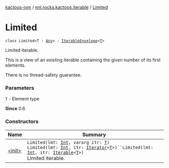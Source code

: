 [kactoos-jvm](../../index.md) / [nnl.rocks.kactoos.iterable](../index.md) / [Limited](./index.md)

# Limited

`class Limited<T : `[`Any`](https://kotlinlang.org/api/latest/jvm/stdlib/kotlin/-any/index.html)`> : `[`IterableEnvelope`](../-iterable-envelope/index.md)`<`[`T`](index.md#T)`>`

Limited iterable.

This is a view of an existing iterable containing the given number of its
first elements.

There is no thread-safety guarantee.

### Parameters

`T` - Element type

**Since**
0.6

### Constructors

| Name | Summary |
|---|---|
| [&lt;init&gt;](-init-.md) | `Limited(lmt: `[`Int`](https://kotlinlang.org/api/latest/jvm/stdlib/kotlin/-int/index.html)`, vararg itr: `[`T`](index.md#T)`)`<br>`Limited(lmt: `[`Int`](https://kotlinlang.org/api/latest/jvm/stdlib/kotlin/-int/index.html)`, itr: `[`Iterator`](https://kotlinlang.org/api/latest/jvm/stdlib/kotlin.collections/-iterator/index.html)`<`[`T`](index.md#T)`>)``Limited(lmt: `[`Int`](https://kotlinlang.org/api/latest/jvm/stdlib/kotlin/-int/index.html)`, itr: `[`Iterable`](https://kotlinlang.org/api/latest/jvm/stdlib/kotlin.collections/-iterable/index.html)`<`[`T`](index.md#T)`>)`<br>Limited iterable. |
